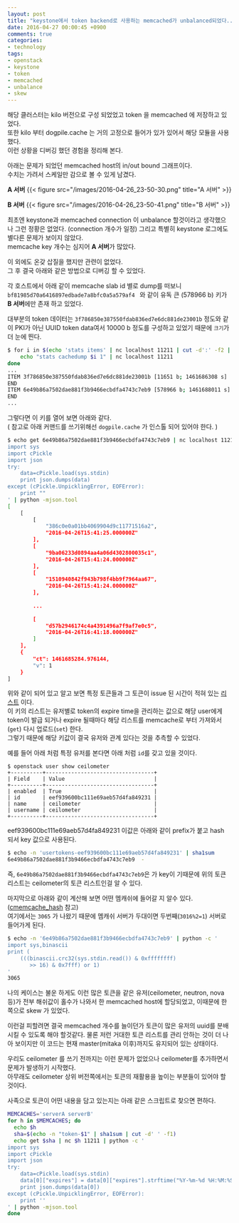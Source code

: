 ```yaml
---
layout: post
title: "keystone에서 token backend로 사용하는 memcached가 unbalanced되었다.."
date: 2016-04-27 00:00:45 +0900
comments: true
categories:
- technology
tags: 
- openstack
- keystone
- token
- memcached
- unbalance
- skew
---
```


해당 클러스터는 kilo 버전으로 구성 되었었고 token 을 memcached 에 저장하고 있었다.    
또한 kilo 부터 dogpile.cache 는 거의 고정으로 들어가 있가 있어서 해당 모듈을 사용했다.    
이런 상황을 디버깅 했던 경험을 정리해 본다.
 
아래는 문제가 되었던 memcached host의 in/out bound 그래프이다.    
수치는 가려서 스케일만 감으로 볼 수 있게 남겼다.

**A 서버**
{{< figure src="/images/2016-04-26_23-50-30.png" title="A 서버" >}}

**B 서버**
{{< figure src="/images/2016-04-26_23-50-41.png" title="B 서버" >}}

최초엔 keystone과 memcached connection 이 unbalance 할것이라고 생각했으나 그런 정황은 없었다.    (connection 개수가 일정) 그리고 특별히 keystone 로그에도 별다른 문제가 보이지 않았다.    
memcache key 개수는 심지어 **A 서버**가 많았다.

이 외에도 온갖 삽질을 했지만 관련이 없었다.    
그 후 결국 아래와 같은 방법으로 디버깅 할 수 있었다.

각 호스트에서 아래 같이 memcache slab id 별로 dump를 떠보니 `bf81985d70a6416897edbade7a8bfc0a5a579af4 ` 와 같이 유독 큰 (578966 b) 키가 **B 서버**에만 존재 하고 있었다.

대부분의 token 데이터는 `3f786850e387550fdab836ed7e6dc881de23001b` 정도와 같이 PKI가 아닌 UUID token data여서 10000 b 정도를 구성하고 있었기 때문에 `크기`가 더 눈에 띈다.

```bash
$ for i in $(echo 'stats items' | nc localhost 11211 | cut -d':' -f2 | sort -u | grep -v END); do
    echo "stats cachedump $i 1" | nc localhost 11211
done
...
ITEM 3f786850e387550fdab836ed7e6dc881de23001b [11651 b; 1461686308 s]
END
ITEM 6e49b86a7502dae881f3b9466ecbdfa4743c7eb9 [578966 b; 1461688011 s]
END
...
```

그렇다면 이 키를 열어 보면 아래와 같다.    
( 참고로 아래 커맨드를 쓰기위해선 `dogpile.cache` 가 인스톨 되어 있어야 한다. )

```bash
$ echo get 6e49b86a7502dae881f3b9466ecbdfa4743c7eb9 | nc localhost 11211 | python -c '
import sys
import cPickle
import json
try:
    data=cPickle.load(sys.stdin)
    print json.dumps(data)
except (cPickle.UnpicklingError, EOFError):
    print ""
' | python -mjson.tool
[
    [
        [
            "386c0e0a01bb4069904d9c11771516a2",
            "2016-04-26T15:41:25.000000Z"
        ],
        [
            "9ba06233d0894aa4a06d4302800035c1",
            "2016-04-26T15:41:24.000000Z"
        ],
        [
            "1510940842f943b798f4bb9f7964aa67",
            "2016-04-26T15:41:24.000000Z"
        ],
   
        ...
   
        [
            "d57b2946174c4a4391496a7f9af7e0c5",
            "2016-04-26T16:41:18.000000Z"
        ]
    ],
    {
        "ct": 1461685284.976144,
        "v": 1
    }
]
```

위와 같이 되어 있고 알고 보면 특정 토큰들과 그 토큰이 issue 된 시간이 적혀 있는 [리스트](https://github.com/openstack/keystone/blob/stable/kilo/keystone/token/persistence/backends/kvs.py#L155-L188) 이다.    
이 키의 리스트는 유저별로 token의 expire time을 관리하는 값으로 해당 user에게 token이 발급 되거나 expire 될때마다 해당 리스트를 memcache로 부터 가져와서(`get`) 다시 업로드(`set`) 한다.    
그렇기 때문에 해당 키값이 결국 유저와 관계 있다는 것을 추측할 수 있었다.

예를 들어 아래 처럼 특정 유저를 본다면 아래 처럼 `id`를 갖고 있을 것이다.

```
$ openstack user show ceilometer
+----------+----------------------------------+
| Field    | Value                            |
+----------+----------------------------------+
| enabled  | True                             |
| id       | eef939600bc111e69aeb57d4fa849231 |
| name     | ceilometer                       |
| username | ceilometer                       |
+----------+----------------------------------+
```

eef939600bc111e69aeb57d4fa849231 이값은 아래와 같이 prefix가 붙고 hash 되서 key 값으로 사용된다.
 
```bash
$ echo -n 'usertokens-eef939600bc111e69aeb57d4fa849231' | sha1sum
6e49b86a7502dae881f3b9466ecbdfa4743c7eb9  -
```

즉, `6e49b86a7502dae881f3b9466ecbdfa4743c7eb9`은 가 key이 기때문에 위의 토큰 리스트는 ceilometer의 토큰 리스트인걸 알 수 있다.    

마지막으로 아래와 같이 계산해 보면 어떤 멤캐쉬에 들어갈 지 알수 있다. ([cmemcache_hash](https://github.com/linsomniac/python-memcached/blob/master/memcache.py#L63-L66) 참고)    
여기에서는 `3065` 가 나왔기 때문에 멤캐쉬 서버가 두대이면 두번째(`3016%2=1`) 서버로 들어가게 된다.
 
```bash
$ echo -n '6e49b86a7502dae881f3b9466ecbdfa4743c7eb9' | python -c '
import sys,binascii
print (
    (((binascii.crc32(sys.stdin.read()) & 0xffffffff)
       >> 16) & 0x7fff) or 1)
'
3065
```

나의 케이스는 불운 하게도 이런 많은 토큰을 같은 유저(ceilometer, neutron, nova 등)가 전부 해쉬값이 홀수가 나와서 한 memcached host에 할당되었고, 이때문에 한쪽으로 skew 가 있었다.

이런걸 피할려면 결국 memcached 개수를 늘이던가 토큰이 많은 유저의 uuid를 분배시킬 수 있도록 해야 할것같다.
물론 저런 거대한 토큰 리스트를 관리 안하는 것이 더 나아 보이지만 이 코드는 현재 master(mitaka 이후)까지도 유지되어 있는 상태이다.

우리도 ceilometer 를 쓰기 전까지는 이런 문제가 없었으나 ceilometer를 추가하면서 문제가 발생하기 시작했다.    
아무래도 ceilometer 상위 버전쪽에서는 토큰의 재활용을 높이는 부분들이 있어야 할것이다.

사족으로 토큰이 어떤 내용을 담고 있는지는 아래 같은 스크립트로 찾으면 편하다.

```bash
MEMCACHES='serverA serverB'
for h in $MEMCACHES; do
  echo $h
  sha=$(echo -n "token-$1" | sha1sum | cut -d' ' -f1)
  echo get $sha | nc $h 11211 | python -c '
import sys
import cPickle
import json
try:
    data=cPickle.load(sys.stdin)
    data[0]["expires"] = data[0]["expires"].strftime("%Y-%m-%d %H:%M:%S")
    print json.dumps(data[0])
except (cPickle.UnpicklingError, EOFError):
    print ''
' | python -mjson.tool
done
```
